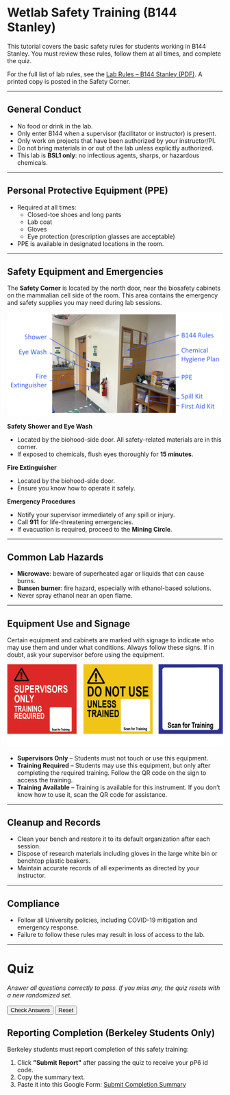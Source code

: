 # Wetlab Safety Training (B144 Stanley)

This tutorial covers the basic safety rules for students working in B144 Stanley. You must review these rules, follow them at all times, and complete the quiz.

For the full list of lab rules, see the [Lab Rules – B144 Stanley (PDF)](../assets/Lab_Rules_B144_Stanley.pdf). A printed copy is posted in the Safety Corner.

---

## General Conduct

- No food or drink in the lab.
- Only enter B144 when a supervisor (facilitator or instructor) is present.
- Only work on projects that have been authorized by your instructor/PI.
- Do not bring materials in or out of the lab unless explicitly authorized.
- This lab is **BSL1 only**: no infectious agents, sharps, or hazardous chemicals.

---

## Personal Protective Equipment (PPE)
- Required at all times:
  - Closed-toe shoes and long pants
  - Lab coat
  - Gloves
  - Eye protection (prescription glasses are acceptable)
- PPE is available in designated locations in the room.

---

## Safety Equipment and Emergencies

The **Safety Corner** is located by the north door, near the biosafety cabinets on the mammalian cell side of the room. This area contains the emergency and safety supplies you may need during lab sessions.

![Safety Corner: includes safety shower, eye wash, fire extinguisher, PPE (gloves, lab coats, eye protection), spill kit, first aid kit, and the Chemical Hygiene Plan with emergency information](../images/safety_corner.png)

**Safety Shower and Eye Wash**  

- Located by the biohood-side door.  All safety-related materials are in this corner.
- If exposed to chemicals, flush eyes thoroughly for **15 minutes**.

**Fire Extinguisher**  

- Located by the biohood-side door.  
- Ensure you know how to operate it safely.

**Emergency Procedures**  

- Notify your supervisor immediately of any spill or injury.  
- Call **911** for life-threatening emergencies.  
- If evacuation is required, proceed to the **Mining Circle**.

---

## Common Lab Hazards
- **Microwave**: beware of superheated agar or liquids that can cause burns.
- **Bunsen burner**: fire hazard, especially with ethanol-based solutions.
- Never spray ethanol near an open flame.

---

## Equipment Use and Signage
Certain equipment and cabinets are marked with signage to indicate who may use them and under what conditions. Always follow these signs. If in doubt, ask your supervisor before using the equipment.

![Examples of lab signage: Supervisors Only, Training Required, Training Available](../images/training_signs.png)

- **Supervisors Only** – Students must not touch or use this equipment.
- **Training Required** – Students may use this equipment, but only after completing the required training. Follow the QR code on the sign to access the training.
- **Training Available** – Training is available for this instrument. If you don’t know how to use it, scan the QR code for assistance.

---

## Cleanup and Records
- Clean your bench and restore it to its default organization after each session.
- Dispose of research materials including gloves in the large white bin or benchtop plastic beakers.
- Maintain accurate records of all experiments as directed by your instructor.

---

## Compliance
- Follow all University policies, including COVID-19 mitigation and emergency response.
- Failure to follow these rules may result in loss of access to the lab.

---

# Quiz
<p><em>Answer all questions correctly to pass. If you miss any, the quiz resets with a new randomized set.</em></p>

<div id="safety_quiz_container"></div>

<div style="margin-top:1rem;">
  <button type="button" id="safety_check_btn">Check Answers</button>
  <button type="button" id="safety_reset_btn">Reset</button>
  <span id="safety_quiz_status" style="margin-left:0.75rem;"></span>
</div>

<script>
(function () {
  // --- Question bank: 8 topics, 2 variants each ---
  // answer: true means the statement is true; false means it is false.
  const bank = [
    { topic: 'Food & Drink', variants: [
      { text: "It is OK to drink coffee in the lab if it has a lid.", answer: false },
      { text: "Chewing gum or sipping a drink during lab is acceptable if done carefully.", answer: false },
      { text: "Food or drink is permitted only at the bench.", answer: false },
      { text: "Eating and drinking are prohibited anywhere inside B144.", answer: true },
      { text: "Carrying a water bottle into the lab is allowed.", answer: false }
    ]},

    { topic: 'Supervision & Authorization', variants: [
      { text: "I can work in B144 even if no supervisor is present, as long as I am careful.", answer: false },
      { text: "Students may only work on projects approved by the instructor or PI.", answer: true },
      { text: "Entering B144 without an authorized supervisor present is not allowed.", answer: true },
      { text: "Bringing research materials into or out of the lab without authorization is allowed.", answer: false },
      { text: "I can work on a personal experiment in B144 as long as I have the materials.", answer: false }
    ]},

    { topic: 'PPE', variants: [
      { text: "Closed-toe shoes, lab coat, gloves, and eye protection are required at all times.", answer: true },
      { text: "A lab coat, pants, and flip flops are acceptable PPE", answer: false },
      { text: "Prescription glasses are acceptable eye protection in this lab.", answer: true },
      { text: "Gloves, lab coats, and eye protection are required whenever handling lab materials", answer: true },
      { text: "Open-toed shoes are not allowed in B144.", answer: true }
    ]},

    { topic: 'Restricted Equipment & Signage', variants: [
      { text: "If equipment is labeled 'Supervisors Only', I should not touch it.", answer: true },
      { text: "If a piece of equipment has a warning label, I can still try it if someone else is nearby.", answer: false },
      { text: "'Supervisors Only' means do not use unless you are a trained facilitator/instructor/TA.", answer: true },
      { text: "'Training Required' means training is optional if someone watches me.", answer: false },
      { text: "'Training Available' indicates training exists and should be completed if I don't know the instrument.", answer: true }
    ]},

    { topic: 'Safety Equipment Use', variants: [
      { text: "If I get a chemical splash in my eyes, I should flush at the eye wash for 15 minutes.", answer: true },
      { text: "A quick rinse in the eye wash for a few seconds is enough if I get chemicals in my eyes.", answer: false },
      { text: "Eye-wash flushing for fifteen minutes is required after a chemical splash.", answer: true },
      { text: "If I get a chemical splash in my eyes, I should flush at the eye wash for 15 seconds.", answer: false },
      { text: "The safety shower is located by the south-most door.", answer: false },
    ]},

    { topic: 'Hazards in B144', variants: [
      { text: "Using glass pipettes in B144 is permitted.", answer: false },
      { text: "It is safe to spray ethanol near an open flame as long as I am careful.", answer: false },
      { text: "Microwaves can cause burns from superheated agar or liquids.", answer: true },
      { text: "It is acceptable to use sharps in B144.", answer: false },
      { text: "Bunsen burners are a fire hazard, especially around ethanol.", answer: true }
    ]},

    { topic: 'Cleanup & Records', variants: [
      { text: "At the end of lab, I must clean my bench restore it to its default organization.", answer: true },
      { text: "I do not need to record my work if it was just a small task.", answer: false },
      { text: "I should dispose of research materials in the biological waste bins as instructed.", answer: true },
      { text: "Leaving the bench messy is fine if I am in a hurry.", answer: false },
      { text: "Accurate records of experiments must be maintained as trained.", answer: true }
    ]},

    { topic: 'Emergency Response', variants: [
      { text: "Any spill or injury must be reported immediately to the supervisor.", answer: true },
      { text: "In an evacuation, students should gather at the Mining Circle.", answer: true },
      { text: "Spills do not need to be reported if they are small.", answer: false },
      { text: "Dial 911 for life-threatening emergencies.", answer: true },
      { text: "During an emergency, I should keep working until my experiment is finished.", answer: false }
    ]}
  ];

  const container = document.getElementById('safety_quiz_container');
  const statusEl = document.getElementById('safety_quiz_status');
  const checkBtn = document.getElementById('safety_check_btn');
  const resetBtn = document.getElementById('safety_reset_btn');

  let currentSet = [];

  function pickOnePerTopic() {
    // For each topic, randomly select one variant
    return bank.map(topic => {
      const v = topic.variants[Math.floor(Math.random() * topic.variants.length)];
      return { topic: topic.topic, text: v.text, answer: v.answer };
    });
  }

  function shuffle(arr) {
    for (let i = arr.length - 1; i > 0; i--) {
      const j = Math.floor(Math.random() * (i + 1));
      [arr[i], arr[j]] = [arr[j], arr[i]];
    }
    return arr;
  }

  function renderQuiz() {
    container.innerHTML = '';
    statusEl.textContent = '';
    checkBtn.disabled = false;
    resetBtn.textContent = 'Reset';

    currentSet = shuffle(pickOnePerTopic());

    currentSet.forEach((q, idx) => {
      const qId = `q${idx + 1}`;
      const block = document.createElement('div');
      block.className = 'safety-quiz-item';
      block.style.margin = '0.75rem 0';

      const h = document.createElement('h4');
      h.textContent = `${idx + 1}. ${q.text}`;
      h.style.margin = '0 0 0.35rem 0';
      block.appendChild(h);

      const trueId = `${qId}_true`;
      const falseId = `${qId}_false`;

      const trueLbl = document.createElement('label');
      trueLbl.style.marginRight = '1rem';
      trueLbl.innerHTML = `<input type="radio" name="${qId}" id="${trueId}" value="true"> True`;
      block.appendChild(trueLbl);

      const falseLbl = document.createElement('label');
      falseLbl.innerHTML = `<input type="radio" name="${qId}" id="${falseId}" value="false"> False`;
      block.appendChild(falseLbl);

      const feedback = document.createElement('p');
      feedback.id = `${qId}_res`;
      feedback.style.margin = '0.35rem 0 0 0';
      block.appendChild(feedback);

      container.appendChild(block);
    });
  }

  function checkAnswers() {
    let allAnswered = true;
    let allCorrect = true;

    currentSet.forEach((q, idx) => {
      const qId = `q${idx + 1}`;
      const chosen = container.querySelector(`input[name="${qId}"]:checked`);
      const feedback = document.getElementById(`${qId}_res`);
      if (!chosen) {
        allAnswered = false;
        feedback.textContent = 'Please choose True or False.';
        return;
      }
      const val = chosen.value === 'true';
      const correct = (val === q.answer);
      allCorrect = allCorrect && correct;
      feedback.textContent = correct ? '✅ Correct' : '❌ Incorrect';
    });

    if (!allAnswered) {
      statusEl.textContent = 'Answer all questions before submitting.';
      return;
    }

    if (allCorrect) {
      statusEl.textContent = '✅ Passed';
      if (typeof progressManager !== 'undefined') {
        progressManager.addCompletion('safety_quiz', 'correct');
      }
    } else {
      // Keep results visible and require explicit user action to continue
      statusEl.textContent = '❌ One or more answers were incorrect. Review the feedback below, then click "New set" to try again.';
      // Disable inputs so the state is preserved for review
      container.querySelectorAll('input[type="radio"]').forEach(el => { el.disabled = true; });
      // Disable the Check button to prevent resubmission on the same set
      checkBtn.disabled = true;
      // Repurpose the Reset button as an explicit "New set" action
      resetBtn.textContent = 'New set';
      resetBtn.focus();
    }
  }

  // Improve accessibility of status updates
  statusEl.setAttribute('aria-live', 'polite');

  // Wire up buttons
  checkBtn.addEventListener('click', checkAnswers);
  resetBtn.addEventListener('click', renderQuiz);

  // Initial render
  renderQuiz();
})();
</script>

## Reporting Completion (Berkeley Students Only)

Berkeley students must report completion of this safety training:

1. Click **"Submit Report"** after passing the quiz to receive your pP6 id code.
2. Copy the summary text.
3. Paste it into this Google Form: [Submit Completion Summary](https://forms.gle/PAUTxnwAsnX8RL386)